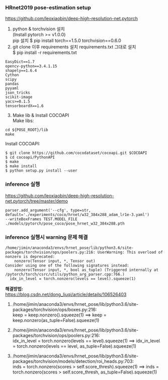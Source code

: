 ### HRnet2019 pose-estimation setup
https://github.com/leoxiaobin/deep-high-resolution-net.pytorch  
1. python & torchvision 설치  
(Install pytorch >= v1.0.0)  
pip 설치 $ pip install torch==1.5.0 torchvision==0.6.0  
2. git clone 이후 requirements 설치 
requirements.txt 그대로 설치  
$ pip install -r requirements.txt  
```
EasyDict==1.7
opencv-python==3.4.1.15
shapely==1.6.4
Cython
scipy
pandas
pyyaml
json_tricks
scikit-image
yacs>=0.1.5
tensorboardX==1.6
```
3. Make lib & Install COCOAPI  
Make libs:  
```
cd ${POSE_ROOT}/lib
make
```
Install COCOAPI:  
```
$ git clone https://github.com/cocodataset/cocoapi.git $COCOAPI
$ cd cocoapi/PythonAPI
$ make
$ make install
$ python setup.py install --user
```
### inference 실행 
https://github.com/leoxiaobin/deep-high-resolution-net.pytorch/tree/master/demo  
```
parser.add_argument('--cfg', type=str, default='./experiments/coco/hrnet/w32_384x288_adam_lr1e-3.yaml')  
--writeBoxFrames TEST.MODEL_FILE ./models/pytorch/pose_coco/pose_hrnet_w32_384x288.pth
```

### inference 실행시 warning 문제 해결
```
/home/jimin/anaconda3/envs/hrnet_pose/lib/python3.6/site-packages/torchvision/ops/poolers.py:216: UserWarning: This overload of nonzero is deprecated:
	nonzero(Tensor input, *, Tensor out)
Consider using one of the following signatures instead:
	nonzero(Tensor input, *, bool as_tuple) (Triggered internally at  /pytorch/torch/csrc/utils/python_arg_parser.cpp:766.)
  idx_in_level = torch.nonzero(levels == level).squeeze(1)
```
**해결방법:**  
https://blog.csdn.net/dong_liuqi/article/details/106526403  

1. /home/jimin/anaconda3/envs/hrnet_pose/lib/python3.6/site-packages/torchvision/ops/boxes.py:216:  
keep = keep.nonzero().squeeze(1) ==> keep = keep.nonzero(as_tuple=False).squeeze(1)  

2. /home/jimin/anaconda3/envs/hrnet_pose/lib/python3.6/site-packages/torchvision/ops/poolers.py:216:  
idx_in_level = torch.nonzero(levels == level).squeeze(1) ==> idx_in_level = torch.nonzero(levels == level, as_tuple=False).squeeze(1)  

3. /home/jimin/anaconda3/envs/hrnet_pose/lib/python3.6/site-packages/torchvision/models/detection/roi_heads.py:703:  
inds = torch.nonzero(scores > self.score_thresh).squeeze(1) ==> inds = torch.nonzero(scores > self.score_thresh, as_tuple=False).squeeze(1)  
